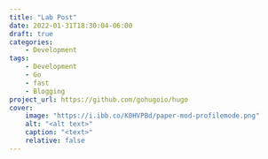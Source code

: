 ```yaml
---
title: "Lab Post"
date: 2022-01-31T18:30:04-06:00
draft: true
categories:
    - Development
tags:
    - Development
    - Go
    - fast
    - Blogging
project_url: https://github.com/gohugoio/hugo
cover:
    image: "https://i.ibb.co/K0HVPBd/paper-mod-profilemode.png"
    alt: "<alt text>"
    caption: "<text>"
    relative: false
---
```


